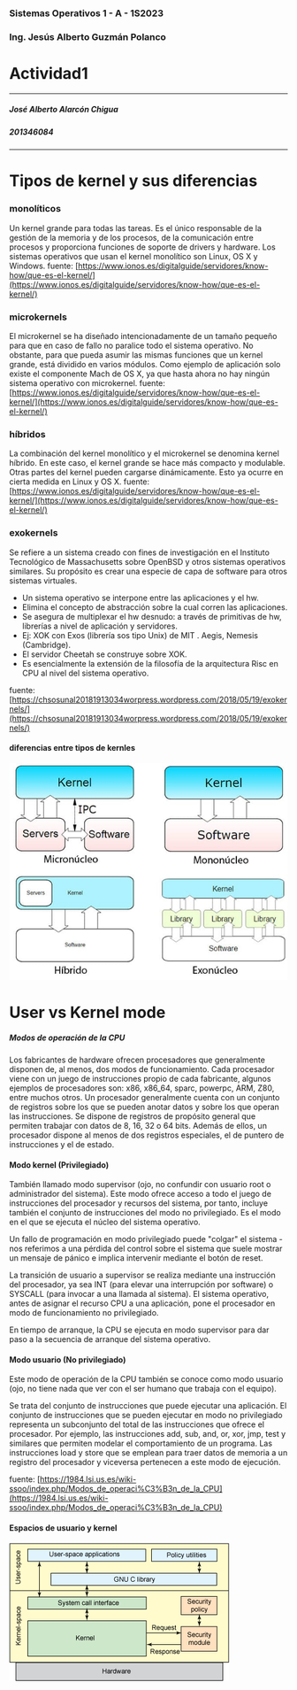### Sistemas Operativos 1 - A - 1S2023
### Ing. Jesús Alberto Guzmán Polanco
# Actividad1
---
##### José Alberto Alarcón Chigua
##### 201346084
---
# Tipos de kernel y sus diferencias
### monolíticos
Un kernel grande para todas las tareas. Es el único responsable de la gestión de la memoria y de los procesos, de la comunicación entre procesos y proporciona funciones de soporte de drivers y hardware. Los sistemas operativos que usan el kernel monolítico son Linux, OS X y Windows.
fuente: [https://www.ionos.es/digitalguide/servidores/know-how/que-es-el-kernel/](https://www.ionos.es/digitalguide/servidores/know-how/que-es-el-kernel/)
### microkernels
El microkernel se ha diseñado intencionadamente de un tamaño pequeño para que en caso de fallo no paralice todo el sistema operativo. No obstante, para que pueda asumir las mismas funciones que un kernel grande, está dividido en varios módulos. Como ejemplo de aplicación solo existe el componente Mach de OS X, ya que hasta ahora no hay ningún sistema operativo con microkernel.
fuente: [https://www.ionos.es/digitalguide/servidores/know-how/que-es-el-kernel/](https://www.ionos.es/digitalguide/servidores/know-how/que-es-el-kernel/)
### híbridos
La combinación del kernel monolítico y el microkernel se denomina kernel híbrido. En este caso, el kernel grande se hace más compacto y modulable. Otras partes del kernel pueden cargarse dinámicamente. Esto ya ocurre en cierta medida en Linux y OS X.
fuente: [https://www.ionos.es/digitalguide/servidores/know-how/que-es-el-kernel/](https://www.ionos.es/digitalguide/servidores/know-how/que-es-el-kernel/)
### exokernels
Se refiere a un sistema creado con fines de investigación en el Instituto Tecnológico de Massachusetts sobre OpenBSD y otros sistemas operativos similares. Su propósito es crear una especie de capa de software para otros sistemas virtuales.

- Un sistema operativo se interpone entre las aplicaciones y el hw.
- Elimina el concepto de abstracción sobre la cual corren las aplicaciones.
- Se asegura de multiplexar el hw desnudo: a través de primitivas de hw, librerías a nivel de aplicación y servidores.
- Ej: XOK con Exos (librería sos tipo Unix) de MIT . Aegis, Nemesis (Cambridge).
- El servidor Cheetah se construye sobre XOK.
- Es esencialmente la extensión de la filosofía de la arquitectura Risc en CPU al nivel del sistema operativo.

fuente: [https://chsosunal20181913034worpress.wordpress.com/2018/05/19/exokernels/](https://chsosunal20181913034worpress.wordpress.com/2018/05/19/exokernels/)

#### diferencias entre tipos de kernles

![tipos](img1.jpg?raw=true "Diferencias entre tipos de kernles")


# User vs Kernel mode

##### Modos de operación de la CPU
Los fabricantes de hardware ofrecen procesadores que generalmente disponen de, al menos, dos modos de funcionamiento.
Cada procesador viene con un juego de instrucciones propio de cada fabricante, algunos ejemplos de procesadores son: x86, x86_64, sparc, powerpc, ARM, Z80, entre muchos otros.
Un procesador generalmente cuenta con un conjunto de registros sobre los que se pueden anotar datos y sobre los que operan las instrucciones.
Se dispone de registros de propósito general que permiten trabajar con datos de 8, 16, 32 o 64 bits. Además de ellos, un procesador dispone al menos de dos registros especiales, el de puntero de instrucciones y el de estado.

#### Modo kernel (Privilegiado)
También llamado modo supervisor (ojo, no confundir con usuario root o administrador del sistema). Este modo ofrece acceso a todo el juego de instrucciones del procesador y recursos del sistema, por tanto, incluye también el conjunto de instrucciones del modo no privilegiado. Es el modo en el que se ejecuta el núcleo del sistema operativo.

Un fallo de programación en modo privilegiado puede "colgar" el sistema - nos referimos a una pérdida del control sobre el sistema que suele mostrar un mensaje de pánico e implica intervenir mediante el botón de reset.

La transición de usuario a supervisor se realiza mediante una instrucción del procesador, ya sea INT (para elevar una interrupción por software) o SYSCALL (para invocar a una llamada al sistema). El sistema operativo, antes de asignar el recurso CPU a una aplicación, pone el procesador en modo de funcionamiento no privilegiado.

En tiempo de arranque, la CPU se ejecuta en modo supervisor para dar paso a la secuencia de arranque del sistema operativo.

#### Modo usuario (No privilegiado)
Este modo de operación de la CPU también se conoce como modo usuario (ojo, no tiene nada que ver con el ser humano que trabaja con el equipo).

Se trata del conjunto de instrucciones que puede ejecutar una aplicación. El conjunto de instrucciones que se pueden ejecutar en modo no privilegiado representa un subconjunto del total de las instrucciones que ofrece el procesador. Por ejemplo, las instrucciones add, sub, and, or, xor, jmp, test y similares que permiten modelar el comportamiento de un programa. Las instrucciones load y store que se emplean para traer datos de memoria a un registro del procesador y viceversa pertenecen a este modo de ejecución.

fuente: [https://1984.lsi.us.es/wiki-ssoo/index.php/Modos_de_operaci%C3%B3n_de_la_CPU](https://1984.lsi.us.es/wiki-ssoo/index.php/Modos_de_operaci%C3%B3n_de_la_CPU)


#### Espacios de usuario y kernel

![espacios](img2.jpg?raw=true "Espacios de usuario y kernel")
